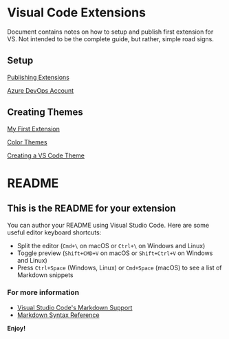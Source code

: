 # Visual Code Extensions

Document contains notes on how to setup and publish first extension for VS. Not intended to be the complete guide, but rather, simple road signs.

## Setup

[Publishing Extensions](https://code.visualstudio.com/api/working-with-extensions/publishing-extension)

[Azure DevOps Account](https://webjestic.visualstudio.com/)

## Creating Themes
[My First Extension](https://code.visualstudio.com/api/get-started/your-first-extension)

[Color Themes](https://code.visualstudio.com/docs/getstarted/themes?WT.mc_id=csstricks-themearticle-sdras)

[Creating a VS Code Theme](https://css-tricks.com/creating-a-vs-code-theme/)


# README
## This is the README for your extension 
You can author your README using Visual Studio Code.  Here are some useful editor keyboard shortcuts:

* Split the editor (`Cmd+\` on macOS or `Ctrl+\` on Windows and Linux)
* Toggle preview (`Shift+CMD+V` on macOS or `Shift+Ctrl+V` on Windows and Linux)
* Press `Ctrl+Space` (Windows, Linux) or `Cmd+Space` (macOS) to see a list of Markdown snippets

### For more information
* [Visual Studio Code's Markdown Support](http://code.visualstudio.com/docs/languages/markdown)
* [Markdown Syntax Reference](https://help.github.com/articles/markdown-basics/)

**Enjoy!**
